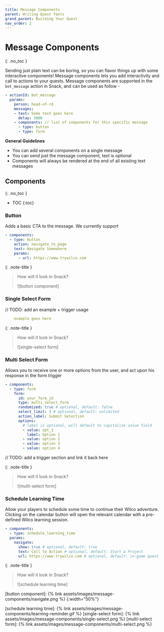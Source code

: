 ```yaml
---
title: Message Components
parent: Writing Quest Texts
grand_parent: Building Your Quest
nav_order: 2
---
```


# Message Components
{: .no_toc }

Sending just plain text can be boring, so you can flavor things up with some interactive components! Message components lets you add interactivity and call to actions to your quests. Message components are supported in the `bot_message` action in Snack, and can be used as follow - 

```yml
- actionId: bot_message
  params:
    person: head-of-rd
    messages:
    - text: Some text goes here
      delay: 3000
    - components: // list of components for this specific message
      - type: button
      - type: form
```

**General Guidelines**
- You can add several components on a single message
- You can send just the message component, text is optional
- Components will always be rendered at the end of all existing text messages


## Components
{: .no_toc }
- TOC
{:toc}

### Button

Adds a basic CTA to the message. We currently support 

```yml
- components:
  - type: button
    action: navigate_to_page
    text: Navigate Somewhere
    params: 
      - url: https://www.trywilco.com
```

{: .note-title }
> How will it look in Snack?
>
> ![button component]

### Single Select Form

// TODO: add an example + trigger usage

```yml
    example goes here
```
{: .note-title }
> How will it look in Snack?
>
> ![single-select form]

### Multi Select Form

Allows you to receive one or more options from the user, and act upon his response in the form trigger

```yml
- components:
  - type: form
    form:
      id: your_form_id
      type: multi_select_form
      randomized: true # optional, default: false
      select_limit: 3 # optional, default: unlimited
      action_label: Submit Selection
      options: 
        # label is optional, will default to capitalize value field
        - value: opt_1
          label: Option 1
        - value: option 2
        - value: option 3
        - value: option 4
```

// TODO: add a trigger section and link it back here

{: .note-title }
> How will it look in Snack?
>
> ![multi-select form]


### Schedule Learning Time

Allow your players to schedule some time to continue their Wilco adventure. Clicking on the calendar button will open the relevant calendar with a pre-defined Wilco learning session. 

```yml
- components:
  - type: schedule_learning_time
  params: 
    navigate:
      show: true # optional, default: true
      text: Call to Action # optional, default: Start a Project
      url: https://www.trywilco.com # optional, default: in-game quest catalog
```

{: .note-title }
> How will it look in Snack?
>
> ![schedule learning time]

[button component]: {% link assets/images/message-components/navigate.png %}
{:width="50%"}

[schedule learning time]: {% link assets/images/message-components/learning-reminder.gif %}
[single-select form]: {% link assets/images/message-components/single-select.png %}
[multi-select form]: {% link assets/images/message-components/multi-select.png %}